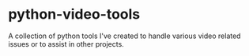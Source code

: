 # python-video-tools
A collection of python tools I've created to handle various video related issues or to assist in other projects.
